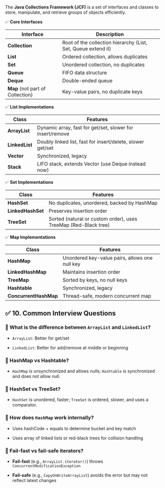 The **Java Collections Framework (JCF)** is a set of interfaces and classes to store, manipulate, and retrieve groups of objects efficiently.

✅ **Core Interfaces**

|Interface|Description|
|---|---|
|**Collection**|Root of the collection hierarchy (List, Set, Queue extend it)|
|**List**|Ordered collection, allows duplicates|
|**Set**|Unordered collection, no duplicates|
|**Queue**|FIFO data structure|
|**Deque**|Double-ended queue|
|**Map** (not part of Collection)|Key-value pairs, no duplicate keys|
✅ **List Implementations**

| Class          | Features                                                   |
| -------------- | ---------------------------------------------------------- |
| **ArrayList**  | Dynamic array, fast for get/set, slower for insert/remove  |
| **LinkedList** | Doubly linked list, fast for insert/delete, slower get/set |
| **Vector**     | Synchronized, legacy                                       |
| **Stack**      | LIFO stack, extends Vector (use Deque instead now)         |

✅ **Set Implementations**

|Class|Features|
|---|---|
|**HashSet**|No duplicates, unordered, backed by HashMap|
|**LinkedHashSet**|Preserves insertion order|
|**TreeSet**|Sorted (natural or custom order), uses TreeMap (Red-Black tree)|

✅ **Map Implementations**

|Class|Features|
|---|---|
|**HashMap**|Unordered key-value pairs, allows one null key|
|**LinkedHashMap**|Maintains insertion order|
|**TreeMap**|Sorted by keys, no null keys|
|**Hashtable**|Synchronized, legacy|
|**ConcurrentHashMap**|Thread-safe, modern concurrent map|

## ✅ **10. Common Interview Questions**

### 🔸 What is the difference between `ArrayList` and `LinkedList`?

- `ArrayList`: Better for get/set
    
- `LinkedList`: Better for add/remove at middle or beginning
    

### 🔸 HashMap vs Hashtable?

- `HashMap` is unsynchronized and allows nulls; `Hashtable` is synchronized and does not allow null.
### 🔸 HashSet vs TreeSet?

- `HashSet` is unordered, faster; `TreeSet` is ordered, slower, and uses a comparator.
### 🔸 How does `HashMap` work internally?

- Uses hashCode + equals to determine bucket and key match
    
- Uses array of linked lists or red-black trees for collision handling
    

### 🔸 Fail-fast vs fail-safe iterators?

- **Fail-fast** (e.g., `ArrayList.iterator()`) throws `ConcurrentModificationException`
    
- **Fail-safe** (e.g., `CopyOnWriteArrayList`) avoids the error but may not reflect latest changes